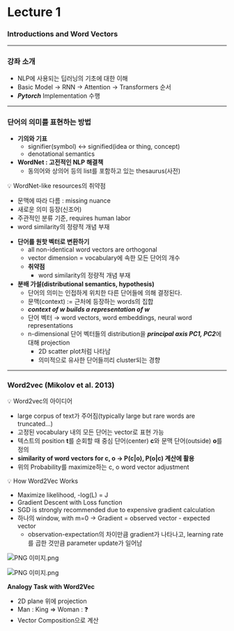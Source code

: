 # Lecture 1

### Introductions and Word Vectors

---

### 강좌 소개

- NLP에 사용되는 딥러닝의 기초에 대한 이해
- Basic Model → RNN → Attention → Transformers 순서
- ***Pytorch*** Implementation 수행

---

### 단어의 의미를 표현하는 방법

- **기의와 기표**
    - signifier(symbol) ↔ signified(idea or thing, concept)
    - denotational semantics
- **WordNet : 고전적인 NLP 해결책**
    - 동의어와 상의어 등의 list를 포함하고 있는 thesaurus(사전)
    
<aside>
💡 WordNet-like resources의 취약점

- 문맥에 따라 다름 : missing nuance
- 새로운 의미 등장(신조어)
- 주관적인 분류 기준, requires human labor
- word similarity의 정량적 개념 부재
</aside>
    
- **단어를 원핫 벡터로 변환하기**
    - all non-identical word vectors are orthogonal
    - vector dimension = vocabulary에 속한 모든 단어의 개수
    - **취약점**
        - word similarity의 정량적 개념 부재
- **분배 가설(distributional semantics, hypothesis)**
    - 단어의 의미는 인접하게 위치한 다른 단어들에 의해 결정된다.
    - 문맥(context) := 근처에 등장하는 words의 집합
    - ***context of w builds a representation of w***
    - 단어 벡터 → word vectors, word embeddings, neural word representations
    - n-dimensional  단어 벡터들의 distribution을 ***principal axis PC1, PC2***에 대해 projection
        - 2D scatter plot처럼 나타남
        - 의미적으로 유사한 단어들끼리 cluster되는 경향

---

### Word2vec (Mikolov et al. 2013)

<aside>
💡 Word2vec의 아이디어

- large corpus of text가 주어짐(typically large but rare words are truncated...)
- 고정된 vocabulary 내의 모든 단어는 vector로 표현 가능
- 텍스트의 position **t**를 순회할 때 중심 단어(center) **c**와 문맥 단어(outside) **o**를 정의
- **similarity of word vectors for c, o → P(c|o), P(o|c) 계산에 활용**
- 위의 Probability를 maximize하는 c, o word vector adjustment
</aside>

<aside>
💡 How Word2Vec Works

- Maximize likelihood, -log(L) = J
- Gradient Descent with Loss function
- SGD is strongly recommended due to expensive gradient calculation
- 하나의 window, with m=0 → Gradient = observed vector - expected vector
    - observation-expectation의 차이만큼 gradient가 나타나고, learning rate를 곱한 것만큼 parameter update가 일어남
</aside>

![PNG 이미지.png](https://github.com/hahajjjun/NLP_Review/blob/main/Figures/Lecture%201/PNG_%EC%9D%B4%EB%AF%B8%EC%A7%80.png)

![PNG 이미지.png](https://github.com/hahajjjun/NLP_Review/blob/main/Figures/Lecture%201/PNG_%EC%9D%B4%EB%AF%B8%EC%A7%80%201.png)

**Analogy Task with Word2Vec**

- 2D plane 위에 projection
- Man : King ⇒ Woman : ❓
- Vector Composition으로 계산
